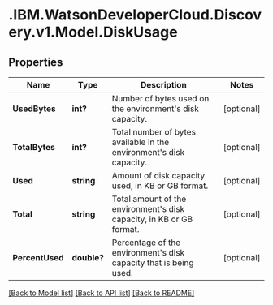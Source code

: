 # .IBM.WatsonDeveloperCloud.Discovery.v1.Model.DiskUsage
## Properties

Name | Type | Description | Notes
------------ | ------------- | ------------- | -------------
**UsedBytes** | **int?** | Number of bytes used on the environment's disk capacity. | [optional] 
**TotalBytes** | **int?** | Total number of bytes available in the environment's disk capacity. | [optional] 
**Used** | **string** | Amount of disk capacity used, in KB or GB format. | [optional] 
**Total** | **string** | Total amount of the environment's disk capacity, in KB or GB format. | [optional] 
**PercentUsed** | **double?** | Percentage of the environment's disk capacity that is being used. | [optional] 

[[Back to Model list]](../README.md#documentation-for-models) [[Back to API list]](../README.md#documentation-for-api-endpoints) [[Back to README]](../README.md)

